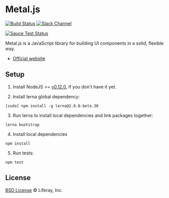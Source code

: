 # Metal.js

[![Build Status](https://img.shields.io/travis/metal/metal.js/master.svg?style=flat)](https://travis-ci.org/metal/metal.js)
[![Slack Channel](http://metaljs-chat.wedeploy.io/badge.svg)](http://metaljs-chat.wedeploy.io/)

[![Sauce Test Status](https://saucelabs.com/browser-matrix/alloyui.svg)](https://travis-ci.org/metal/metal)

Metal.js is a JavaScript library for building UI components in a solid, flexible way.

* [Official website](http://metaljs.com)

## Setup

1. Install NodeJS >= [v0.12.0](http://nodejs.org/dist/v0.12.0/), if you don't have it yet.

2. Install lerna global dependency:

  ```
  [sudo] npm install -g lerna@2.0.0-beta.30
  ```

3. Run lerna to install local dependencies and link packages together:

  ```
  lerna bootstrap
  ```

4. Install local dependencies

  ```
  npm install
  ```

5. Run tests:

  ```
  npm test
  ```

## License

[BSD License](https://github.com/metal/metal.js/blob/master/LICENSE.md) © Liferay, Inc.
